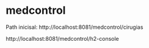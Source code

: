 
# medcontrol

Path inicisal:
http://localhost:8081/medcontrol/cirugias

http://localhost:8081/medcontrol/h2-console

